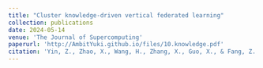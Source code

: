 ```yaml
---
title: "Cluster knowledge‑driven vertical federated learning"
collection: publications
date: 2024-05-14
venue: 'The Journal of Supercomputing'
paperurl: 'http://AmbitYuki.github.io/files/10.knowledge.pdf'
citation: 'Yin, Z., Zhao, X., Wang, H., Zhang, X., Guo, X., & Fang, Z. (2024). Cluster knowledge-driven vertical federated learning. The Journal of Supercomputing, 1-24.'
---
```


